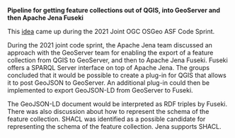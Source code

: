 **Pipeline for getting feature collections out of QGIS, into GeoServer and then Apache Jena Fuseki**

This [idea](https://docs.ogc.org/per/21-008.html#_apache_jena_2) came up during the 2021 Joint OGC OSGeo ASF Code Sprint.

During the 2021 joint code sprint, the Apache Jena team discussed an approach with the GeoServer team for enabling the export of a feature collection from QGIS to GeoServer, and then to Apache Jena Fuseki. Fuseki offers a SPARQL Server interface on top of Apache Jena. The groups concluded that it would be possible to create a plug-in for QGIS that allows it to post GeoJSON to GeoServer. An additional plug-in could then be implemented to export GeoJSON-LD from GeoServer to Fuseki.

The GeoJSON-LD document would be interpreted as RDF triples by Fuseki. There was also discussion about how to represent the schema of the feature collection. SHACL was identified as a possible candidate for representing the schema of the feature collection. Jena supports SHACL.
